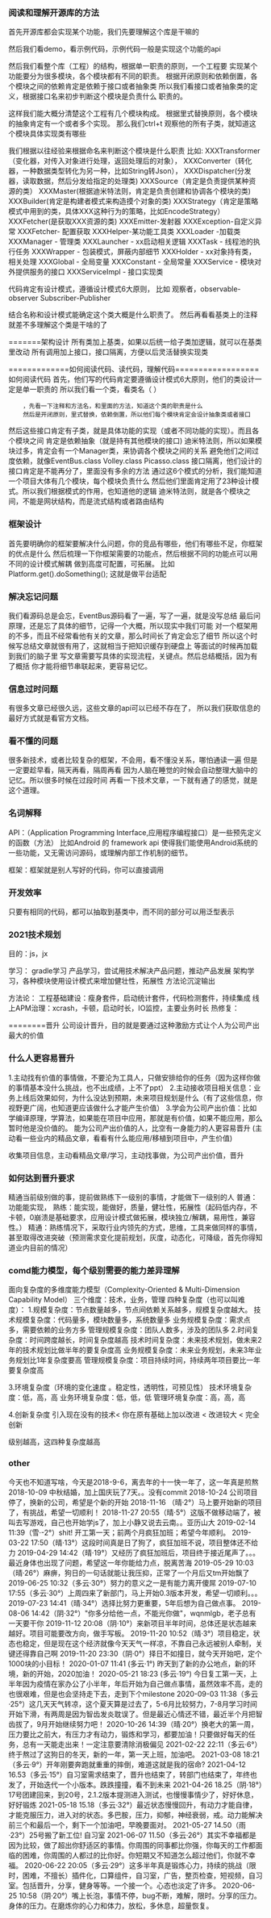 ### 阅读和理解开源库的方法
   首先开源库都会实现某个功能，我们先要理解这个库是干嘛的
   
   然后我们看demo，看示例代码，示例代码一般是实现这个功能的api
   
   然后我们看整个库（工程）的结构，根据单一职责的原则，一个工程要
实现某个功能要分为很多模块，各个模块都有不同的职责。
根据开闭原则和依赖倒置，各个模块之间的依赖肯定是依赖于接口或者抽象类
所以我们看接口或者抽象类的定义，根据接口名来初步判断这个模块是负责什么
职责的。
   
   这样我们能大概分清楚这个工程有几个模块构成。
根据里式替换原则，各个模块的抽象肯定有一个或者多个实现。
那么我们ctrl+t 观察他的所有子类，就知道这个模块具体实现类有哪些

   我们根据以往经验来根据命名来判断这个模块是什么职责
比如:
XXXTransformer（变化器，对传入对象进行处理，返回处理后的对象），
XXXConverter（转化器，一种数据类型转化为另一种，比如String转Json），
XXXDispatcher(分发器，读取数据，然后分发给指定的处理类)
XXXSource（肯定是负责提供某种资源的类）
XXXMaster(根据迪米特法则，肯定是负责创建和协调各个模块的类)
XXXBuilder(肯定是构建者模式来构造摸个对象的类)
XXXStrategy（肯定是策略模式中用到的类，具体XXX这种行为的策略，比如EncodeStrategy）
XXXFetcher(是获取XXX资源的类)
XXXEmitter-发射器
XXXException-自定义异常
XXXFetcher- 配置获取
XXXHelper-某功能工具类
XXXLoader -加载类
XXXManager - 管理类
XXXLauncher - xx启动相关逻辑
XXXTask - 线程池的执行任务
XXXWrapper - 包装模式，屏蔽内部细节
XXXHolder -  xx对象持有类，相关处理
XXXGlobal - 全局变量
XXXConstant - 全局常量
XXXService - 模块对外提供服务的接口
XXXServiceImpl - 接口实现类



代码肯定有设计模式，遵循设计模式6大原则，
比如 观察者，observable-observer
Subscriber-Publisher

结合名称和设计模式能确定这个类大概是什么职责了。
然后再看看基类上的注释就差不多理解这个类是干啥的了

=======架构设计
所有类加上基类，如果以后统一给子类加逻辑，就可以在基类里改动
所有调用加上接口，接口隔离，方便以后灵活替换实现类


  =============如何阅读代码、读代码，理解代码==================
   如何阅读代码
   首先，他们写的代码肯定要遵循设计模式6大原则，他们的类设计一定是单一职责的
   所以我们看一个类，看类名（ ）

        ，先看一下注释和方法名，和里面的方法，知道这个类的职责是什么
        然后是开闭原则，里式替换，依赖倒置，所以他们每个模块肯定会设计抽象类或者接口

   然后这些接口肯定有子类，就是具体功能的实现（或者不同功能的实现）。而且各个模块之间
   肯定是依赖抽象（就是持有其他模块的接口)
        迪米特法则，所以如果模块过多，肯定会有一个Manager类，来协调各个模块之间的关系
   避免他们之间过度依赖，就像EventBus.class Volley.class Picasso.class
        接口隔离，他们设计的接口肯定是不能再分了，里面没有多余的方法
        通过这6个模式的分析，我们能知道一个项目大体有几个模块，每个模块负责什么
        然后他们里面肯定用了23种设计模式。所以我们根据模式的作用，也知道他的逻辑
   迪米特法则，就是各个模块之间，不能是网状结构，而是流式结构或者路由结构

### 框架设计
首先要明确你的框架要解决什么问题，你的竞品有哪些，他们有哪些不足，你框架的优点是什么
然后梳理一下你框架需要的功能点，然后根据不同的功能点可以用不同的设计模式解耦
做到高度可配置，可拓展。
比如
Platform.get().doSomething(); 这就是做平台适配



### 解决忘记问题
我们看源码总是会忘，EventBus源码看了一遍，写了一遍，就是没写总结
最后问原理，还是忘了具体的细节，记得一个大概，所以现实中我们可能
对一个框架用的不多，而且不经常看他有关的文章，那么时间长了肯定会忘了细节
所以这个时候写总结文章就很有用了，这就相当于把知识缓存到硬盘上
等面试的时候再加载到我们的脑子里
    写文章需要写具体的实现流程，关键点。然后总结概括，因为有了概括
你才能将细节串联起来，更容易记忆。

### 信息过时问题
有很多文章已经很久远，这些文章的api可以已经不存在了，
所以我们获取信息的最好方式就是看官方文档。

### 看不懂的问题
很多新技术，或者比较复杂的框架，不会用，看不懂没关系，哪怕通读一遍
但是一定要趁早看，隔天再看，隔周再看
因为人脑在睡觉的时候会自动整理大脑中的记忆。所以很多时候在过段时间
再看一下技术文章，一下就有通了的感觉，就是这个道理。


### 名词解释
API：（Application Programming Interface,应用程序编程接口）是一些预先定义的函数（方法）
    比如Android 的 framework api
    使得我们能使用Android系统的一些功能，又无需访问源码，或理解内部工作机制的细节。

框架：框架就是别人写好的代码，你可以直接调用

### 开发效率
只要有相同的代码，都可以抽取到基类中，而不同的部分可以用泛型表示

### 2021技术规划
目的：js，jx

学习：
gradle学习
产品学习，尝试用技术解决产品问题，推动产品发展
架构学习，各种模块使用设计模式来增加健壮性，拓展性
方法论沉淀输出

方法论：
工程基础建设：瘦身套件，启动统计套件，代码检测套件，持续集成
线上APM治理：xcrash，卡顿，启动时长，IO监控，主要业务时长
热修复：

========晋升
公司设计晋升，目的就是要通过这种激励方式让个人为公司产出最大的价值
### 什么人更容易晋升

1.主动找有价值的事情做，不要沦为工具人，只做安排给你的任务（因为这样你做的事情基本没什么挑战，也不出成绩，上不了ppt）
2.主动接收项目相关信息：业务上线后效果如何，为什么没达到预期，未来项目规划是什么（有了这些信息，你视野更广阔，也知道更应该做什么才能产生价值）
3.学会为公司产出价值：比如学编译原理，学算法，如果能在项目中应用，那就是有价值，如果不能应用，那么暂时他是没价值的。
    能为公司产出价值的人，比空有一身能力的人更容易晋升 (主动看一些业内的精品文章，看看有什么能应用/移植到项目中，产生价值)

收集项目信息，主动看精品文章/学习，主动找事做，为公司产出价值，晋升

### 如何达到晋升要求
精通当前级别做的事，提前做熟练下一级别的事情，才能做下一级别的人
普通：功能能实现，
熟练：能实现，能做好，质量，健壮性，拓展性（起码低内存，不卡顿，0崩溃是基础要求，应用设计模式做拓展，模块独立/解耦，易用性，兼容性。）
精通：熟练情况下，采取行业内领先的方式，思维，工具来做同样的事情，甚至取得改进突破（预测需求变化提前规划，灰度，动态化，可降级，首先你得知道业内目前的情况）


### comd能力模型，每个级别需要的能力差异理解
面向复杂度的多维度能力模型（Complexity-Oriented & Multi-Dimension Capability Model）
三个维度：技术，业务，管理
四种复杂度（也可以叫难度）：
1.规模复杂度：节点数量越多，节点间依赖关系越多，规模复杂度越大。
技术规模复杂度：代码量多，模块数量多，系统数量多
业务规模复杂度：需求点多，需要依赖的业务方多
管理规模复杂度：团队人数多，涉及的团队多
2.时间复杂度：时间跨度越长，时间复杂度越高
技术时间复杂度：未来技术规划，做未来2年的技术规划比做半年的要复杂度高
业务规模复杂度：未来业务规划，未来3年业务规划比1年复杂度要高
管理规模复杂度：项目持续时间，持续两年项目要比一年要复杂度高

3.环境复杂度（环境的变化速度 。稳定性，透明性，可预见性）
技术环境复杂度：低，高，高
业务环境复杂度：低，低，低
管理环境复杂度：高，高，高

4.创新复杂度
引入现在没有的技术< 你在原有基础上加以改进 < 改进较大 < 完全创新

级别越高，这四种复杂度越高



### other
今天也不知道写啥，今天是2018-9-6，离去年的十一快一年了，这一年真是煎熬
2018-10-09 中秋结婚，加上国庆玩了7天。。没有commit
2018-10-24 公司项目停了，换新的公司，希望是个新的开始
2018-11-16 （晴·2°）马上要开始新的项目了，有挑战，希望一切顺利！
2018-11-27 20:55（晴·5°）这版不做移动端了，被叫去写游戏，自己也开始学js了，加上小静又说去云南。。亚历山大
2019-02-14 11:39（雪·-2°）shit! 开工第一天；前两个月疯狂加班；希望今年顺利。
2019-03-22 17:50（晴·13°）这段时间真是日了狗了，疯狂加班不说，项目整体还不给力
2019-04-29 14:42（晴·19°）又经历了疯狂加班后，项目终于接近尾声了。。。最近身体也出现了问题，希望这一年你能给力点，脱离苦海
2019-05-29 10:03（晴·26°）麻痹，狗日的一句话就能让我压抑，正常了一个月后又tm开始飘了
2019-06-25 10:32（多云·30°）努力的意义之一是有能力离开傻屌
2019-07-10 17:55（多云·30°）上周四来了新部门，马上开始0.3版本开发，希望一切顺利。。。
2019-07-23 14:41（晴·34°）选择比努力更重要，5年后想为自己做点事。
2019-08-06 14:42（阴·32°）"你多分给他一点，不能光你做"，wqnmlgb，老子总有一天要干你
2019-11-12 20:08（阴·10°）来新项目半年时间，总体还是状态越来越好。项目可能要改方向，做手写板。
2019-11-20 10:52（晴·3°）项目稳定，状态也稳定，但是现在这个经济就像今天天气一样凉，不靠自己永远被别人牵制，关键还得靠自己啊
2019-11-20 23:30（阴·0°）择日不如撞日，就今天开始吧，定个1000块的小目标！
2020-01-07 11:41 (多云·1°) 昨天到了新的办公地点，新的环境，新的开始，2020加油！
2020-05-21 18:23 (多云·19°) 今日复工第一天，上半年因为疫情在家办公了小半年，年后开始为自己做点事情，虽然效率不高，走的也很艰难，但是也会坚持走下去，走到下个milestone
2020-09-03 11:38（多云·25°）这几天天气转凉，这个夏天算是过去了，5-6月比较努力，7-8月学习时间开始下滑，有两周是因为智齿发炎耽误了。但是最近心情还不错，最近半个月把智齿拔了，9月开始继续努力吧！
2020-10-26 14:39（晴·20°）换老大的第一周，压力要比之前大，有压力才有动力，锻炼和学习，都要加油！只要做好每天的任务，总有一天能走出来！一定注意要清除消极偏见
2021-02-22 22:11（多云·6°）终于熬过了这狗日的冬天，新的一年，第一天上班，加油吧。
2021-03-08 18:21（多云·9°）开年刚要奔跑就重重的摔倒，难道这就是我的宿命?
2021-04-12 16.53（多云·15°）自习室需求结束了，晋升也结束了，转部门也结束了，年终也发了，开始迭代一个小版本。跌跌撞撞，看不到未来
2021-04-26 18.25（阴·18°）17号团建回来，到20号，2.1.2版本提测进入测试，也慢慢事情少了，好好休息，好好锻炼
2021-05-18 15.18（多云·32°）最近状态慢慢回升，有动力才能自律，才能克服压力，进入对的状态。多巴胺，压力，抑郁，神经衰弱，戒。动力能解决前三个和最后一个，剩下一个加油吧，早晚要面对。
2021-05-27 14.50（雨·23°）25号搬了新工位! 自习室
2021-06-07 11.50（多云·26°）其实不幸福都是因为比较，做了超出你舒适区的事情。你周围的同事都比你强，你每天的工作都面临的困难，你周围的人都过的比你好。你短期又不知道怎么超过他们，你就不幸福。
2020-06-22 20:05（多云·29°）这多半年真是锻炼心力，持续的挑战（限时，困难，不擅长）插件化，口算组件，自习室，广告，整页检查，短视频，自习室。包括晋升，分享，健身等等。一个接一个。心态也淡定了许多。
2020-06-25 10:58（阴·20°）嘴上长泡，事情不停，bug不断，难解，限时。分享的压力。身体的压力。在磨炼你的心力和体力，放松，多休息，超量恢复。